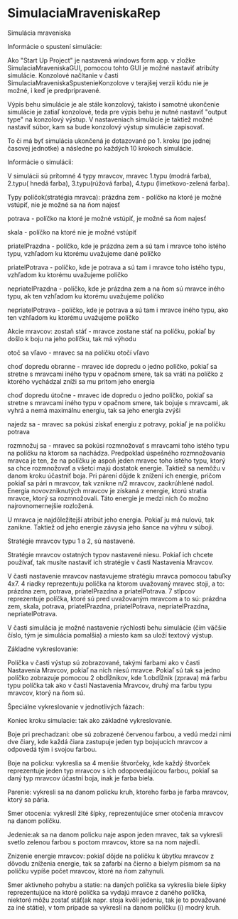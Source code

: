# SimulaciaMraveniskaRep
Simulácia mraveniska

Informácie o spustení simulácie:

Ako "Start Up Project" je nastavená windows form app. v zložke SimulaciaMraveniskaGUI, pomocou tohto GUI je možné nastaviť atribúty simulácie. Konzolové načítanie v časti SimulaciaMraveniskaSpustenieKonzolove v terajšej verzii kódu nie je možné, i keď je predpripravené.

Výpis behu simulácie je ale stále konzolový, takisto i samotné ukončenie simulácie je zatiaľ konzolové, teda pre výpis behu 
je nutné nastaviť "output type" na konzolový výstup.
V nastaveniach simulácie je taktiež možné nastaviť súbor, kam sa bude konzolový výstup simulácie zapisovať.

To či má byť simulácia ukončená je dotazované po 1. kroku (po jednej časovej jednotke) a následne po každých 10 krokoch simulácie.

Informácie o simulácii:

V simulácii sú prítomné 4 typy mravcov, mravec 1.typu (modrá farba), 2.typu( hnedá farba), 3.typu(rúžová farba), 
4.typu (limetkovo-zelená farba).

Typy políčok(stratégia mravca):
prázdna zem - políčko na ktoré je možné vstúpiť,
nie je možné sa na ňom najesť

potrava - políčko na ktoré je možné vstúpiť,
je možné sa ňom najesť

skala - políčko na ktoré nie je možné vstúpiť

priatelPrazdna - políčko, kde je prázdna zem a sú tam
i mravce toho istého typu, vzhľadom ku ktorému uvažujeme
dané políčko

priatelPotrava - políčko, kde je potrava a sú tam i mravce toho
istého typu, vzhľadom ku ktorému uvažujeme políčko

nepriatelPrazdna - políčko, kde je prázdna zem a na ňom sú 
mravce iného typu, ak ten vzhľadom ku ktorému  uvažujeme 
políčko

nepriatelPotrava - políčko, kde je potrava a sú tam i mravce
iného typu, ako ten vzhľadom ku ktorému uvažujeme 
políčko

Akcie mravcov:
zostaň stáť - mravce zostane stáť na políčku, pokiaľ by došlo k
boju na jeho políčku, tak má výhodu

otoč sa vľavo - mravec sa na políčku otočí vľavo

choď dopredu obranne - mravec ide dopredu o jedno políčko, pokiaľ sa stretne s
mravcami iného typu v opačnom smere, tak sa vráti na políčko z ktorého vychádzal
zníži sa mu pritom jeho energia

choď dopredu útočne - mravec ide dopredu o jedno políčko, pokiaľ sa stretne s
mravcami iného typu v opačnom smere, tak bojuje s mravcami, ak vyhrá a 
nemá maximálnu energiu, tak sa jeho energia zvýši

najedz sa - mravec sa pokúsi získať energiu z potravy, pokiaľ je na políčku potrava

rozmnožuj sa - mravec sa pokúsi rozmnožovať s mravcami toho istého typu na 
políčku na ktorom sa nachádza. Predpoklad úspešného rozmnožovania mravca
je ten, že na políčku je aspoň jeden mravec toho istého typu, ktorý sa chce rozmnožovať
a všetci majú dostatok energie. Taktiež sa nemôžu v danom kroku účastniť boja.
Pri párení dôjde k znížení ich energie, pričom pokiaľ sa pári n mravcov, tak vznikne n/2 
mravcov, zaokrúhlené nadol. Energia novovzniknutých mravcov je získaná z energie, ktorú
stratia mravce, ktorý sa rozmnožovali. Táto energie je medzi nich čo možno najrovnomernejšie
rozložená.

U mravca je najdôležitejší atribút jeho energia. Pokiaľ ju má nulovú, tak zanikne. Taktiež od
jeho energie závysia jeho šance na výhru v súboji.

Stratégie mravcov typu 1 a 2, sú nastavené. 

Stratégie mravcov ostatných typov nastavené niesu. 
Pokiaľ ich chcete používať, tak musíte nastaviť ich stratégie v časti Nastavenia Mravcov.

V časti nastavenie mravcov nastavujeme stratégiu mravca pomocou tabuľky 4x7.
4 riadky reprezentuju políčka na ktorom uvažovaný mravec stoji, a to: prázdna zem, potrava,
priatelPrazdna a priatelPotrava.
7 stlpcov reprezentuje políčka, ktoré sú pred uvažovaným mravcom a to sú:
prázdna zem, skala, potrava, priatelPrazdna, priatelPotrava, nepriatelPrazdna, nepriatelPotrava.

V časti simulácia je možné nastavenie rýchlosti behu simulácie (čím väčšie číslo, tým je simulácia
pomalšia) a miesto kam sa uloží textový výstup.

Základne vykreslovanie:

Políčka v časti výstup sú zobrazované, takými farbami ako v časti Nastavenia Mravcov, pokiaľ
na nich niesú mravce. Pokiaľ sú tak sa jedno políčko zobrazuje pomocou 2
obdĺžnikov, kde 1.obdĺžnik (zprava) má farbu typu políčka tak ako v časti Nastavenia Mravcov,
druhý ma farbu typu mravcov, ktorý na ňom sú.

Špeciálne vykreslovanie v jednotlivých fázach:

Koniec kroku simulacie: tak ako základné vykreslovanie.

Boje pri prechadzani: obe sú zobrazené červenou farbou, a 
vedú medzi nimi dve čiary, kde každá čiara zastupuje jeden typ bojujucich mravcov a odpovedá
tým i svojou farbou.

Boje na policku: vykreslia sa 4 menšie štvorčeky, kde každý štvorček reprezentuje jeden typ mravcov
s ich odopovedajúcou farbou, pokiaľ sa daný typ mravcov účastní boja, inak je farba biela.

Parenie: vykresli sa na danom policku kruh, ktoreho farba je farba mravcov, ktorý sa pária.

Smer otocenia: vykreslí žlté šípky, reprezentujúce smer otočenia mravcov na danom políčku.

Jedenie:ak sa na danom policku naje aspon jeden mravec, tak sa vykresli svetlo zelenou farbou s
poctom mravcov, ktore sa na nom najedli.

Znizenie energie mravcov: pokiaľ dôjde na políčku k úbytku mravcov z dôvodu zníženia energie, 
tak sa zafarbí na čierno a bielym písmom sa na políčku vypíše počet mravcov, ktoré na ňom zahynuli.

Smer aktivneho pohybu a statie: na daných políčka sa vykreslia biele šípky reprezentujúce na ktoré
políčka sa vydajú mravce z daného políčka, niektoré môžu zostať stáť(ak napr. stoja kvôli jedeniu,
tak je to považované za iné státie), v tom prípade sa vykreslí na danom políčku (i) modrý kruh.
